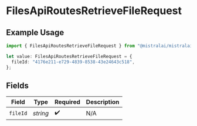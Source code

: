 # FilesApiRoutesRetrieveFileRequest

## Example Usage

```typescript
import { FilesApiRoutesRetrieveFileRequest } from "@mistralai/mistralai/models/operations";

let value: FilesApiRoutesRetrieveFileRequest = {
  fileId: "4176e211-e729-4839-8538-43e24643c518",
};
```

## Fields

| Field              | Type               | Required           | Description        |
| ------------------ | ------------------ | ------------------ | ------------------ |
| `fileId`           | *string*           | :heavy_check_mark: | N/A                |
